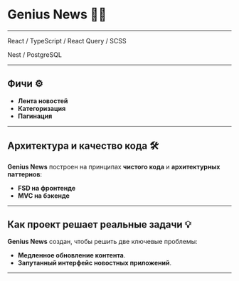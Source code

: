 # Genius News 📰💡
---
React / TypeScript / React Query / SCSS <br/>

Nest  / PostgreSQL

---

## Фичи ⚙️

- **Лента новостей**
- **Категоризация**
- **Пагинация** 

---

## Архитектура и качество кода 🛠️

**Genius News** построен на принципах **чистого кода** и **архитектурных паттернов**:
- **FSD на фронтенде**
- **MVC на бэкенде**

---

## Как проект решает реальные задачи 💡

**Genius News** создан, чтобы решить две ключевые проблемы:
- **Медленное обновление контента**.
- **Запутанный интерфейс новостных приложений**.
---
